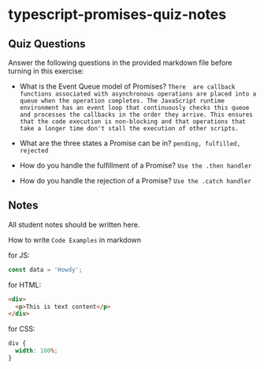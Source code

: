 # typescript-promises-quiz-notes

## Quiz Questions

Answer the following questions in the provided markdown file before turning in this exercise:

- What is the Event Queue model of Promises?
  `There  are callback functions associated with asynchronous operations are placed into a queue when the operation completes. The JavaScript runtime environment has an event loop that continuously checks this queue and processes the callbacks in the order they arrive. This ensures that the code execution is non-blocking and that operations that take a longer time don't stall the execution of other scripts.`

- What are the three states a Promise can be in?
  `pending, fulfilled, rejected`

- How do you handle the fulfillment of a Promise?
  `Use the .then handler`

- How do you handle the rejection of a Promise?
  `Use the .catch handler`

## Notes

All student notes should be written here.

How to write `Code Examples` in markdown

for JS:

```javascript
const data = 'Howdy';
```

for HTML:

```html
<div>
  <p>This is text content</p>
</div>
```

for CSS:

```css
div {
  width: 100%;
}
```

